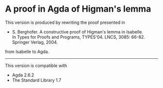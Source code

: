 # A proof in Agda of Higman's lemma

This version is produced by rewriting the proof presented in

* S. Berghofer. A constructive proof of Higman's lemma in Isabelle.  
  In Types for Proofs and Programs, TYPES'04. LNCS, 3085: 66-82.  
  Springer Verlag, 2004.

from Isabelle to Agda.

---

This version is compatible with

* Agda 2.6.2
* The Standard Library 1.7

